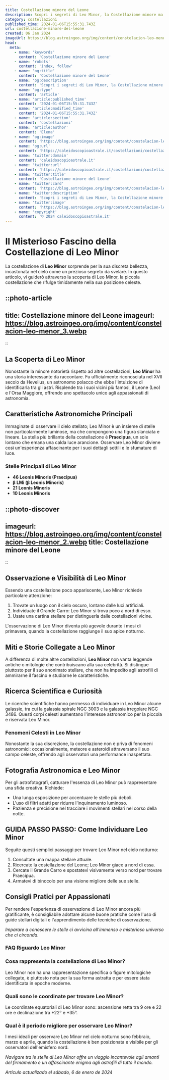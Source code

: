 ```yaml
---
title: Costellazione minore del Leone
description: Scopri i segreti di Leo Minor, la Costellazione minore ma affascinante. Guide stellari, mitologia e osservazione astrale. Brillano nel cielo notturno!
category: costellazioni
published_time: 2024-01-06T15:55:31.743Z
url: costellazione-minore-del-leone
created: 06 Jan 2024
imageUrl: https://blog.astroingeo.org/img/content/constelacion-leo-menor_3.webp
head:
  meta:
    - name: 'keywords'
      content: 'Costellazione minore del Leone'
    - name: 'robots'
      content: 'index, follow'
    - name: 'og:title'
      content: 'Costellazione minore del Leone'
    - name: 'og:description'
      content: 'Scopri i segreti di Leo Minor, la Costellazione minore ma affascinante. Guide stellari, mitologia e osservazione astrale. Brillano nel cielo notturno!'
    - name: 'og:type'
      content: 'article'
    - name: 'article:published_time'
      content: '2024-01-06T15:55:31.743Z'
    - name: 'article:modified_time'
      content: '2024-01-06T15:55:31.743Z'
    - name: 'article:section'
      content: 'costellazioni'
    - name: 'article:author'
      content: 'Elena'
    - name: 'og:image'
      content: 'https://blog.astroingeo.org/img/content/constelacion-leo-menor_3.webp'
    - name: 'og:url'
      content: 'https://caleidoscopioastrale.it/costellazioni/costellazione-minore-del-leone'
    - name: 'twitter:domain'
      content: 'caleidoscopioastrale.it'
    - name: 'twitter:url'
      content: 'https://caleidoscopioastrale.it/costellazioni/costellazione-minore-del-leone'
    - name: 'twitter:title'
      content: 'Costellazione minore del Leone'
    - name: 'twitter:card'
      content: 'https://blog.astroingeo.org/img/content/constelacion-leo-menor_3.webp'
    - name: 'twitter:description'
      content: 'Scopri i segreti di Leo Minor, la Costellazione minore ma affascinante. Guide stellari, mitologia e osservazione astrale. Brillano nel cielo notturno!'
    - name: 'twitter:image'
      content: 'https://blog.astroingeo.org/img/content/constelacion-leo-menor_3.webp'
    - name: 'copyright'
      content: '© 2024 caleidoscopioastrale.it'
---
```

# Il Misterioso Fascino della Costellazione di Leo Minor

La costellazione di **Leo Minor** sorprende per la sua discreta bellezza, incastonata nel cielo come un prezioso segreto da svelare. In questo articolo, vi guiderò attraverso la scoperta di Leo Minor, la piccola costellazione che rifulge timidamente nella sua posizione celeste.

::photo-article
---
title: Costellazione minore del Leone
imageurl: https://blog.astroingeo.org/img/content/constelacion-leo-menor_3.webp
---
::

## La Scoperta di Leo Minor

Nonostante la minore notorietà rispetto ad altre costellazioni, **Leo Minor** ha una storia interessante da raccontare. Fu ufficialmente riconosciuta nel XVII secolo da Hevelius, un astronomo polacco che ebbe l'intuizione di identificarla tra gli astri. Risplende tra i suoi vicini più famosi, il Leone (Leo) e l'Orsa Maggiore, offrendo uno spettacolo unico agli appassionati di astronomia.

## Caratteristiche Astronomiche Principali

Immaginate di osservare il cielo stellato; Leo Minor è un insieme di stelle non particolarmente luminose, ma che compongono una figura slanciata e lineare. La stella più brillante della costellazione è **Praecipua**, un sole lontano che emana una calda luce arancione. Osservare Leo Minor diviene così un'esperienza affascinante per i suoi dettagli sottili e le sfumature di luce.

### Stelle Principali di Leo Minor

- **46 Leonis Minoris (Praecipua)**
- **β LMi (β Leonis Minoris)**
- **21 Leonis Minoris**
- **10 Leonis Minoris**

::photo-discover
---
imageurl: https://blog.astroingeo.org/img/content/constelacion-leo-menor_2.webp
title: Costellazione minore del Leone
---
::

## Osservazione e Visibilità di Leo Minor

Essendo una costellazione poco appariscente, Leo Minor richiede particolare attenzione:
1. Trovate un luogo con il cielo oscuro, lontano dalle luci artificiali.
2. Individuate il Grande Carro: Leo Minor si trova poco a nord di esso.
3. Usate una cartina stellare per distinguerla dalle costellazioni vicine.

L'osservazione di Leo Minor diventa più agevole durante i mesi di primavera, quando la costellazione raggiunge il suo apice notturno.

## Miti e Storie Collegate a Leo Minor

A differenza di molte altre costellazioni, **Leo Minor** non vanta leggende antiche o mitologie che contribuiscano alla sua celebrità. Si distingue piuttosto per il suo anonimato stellare, che non ha impedito agli astrofili di ammirarne il fascino e studiarne le caratteristiche.

## Ricerca Scientifica e Curiosità

Le ricerche scientifiche hanno permesso di individuare in Leo Minor alcune galassie, tra cui la galassia spirale NGC 3003 e la galassia irregolare NGC 3486. Questi corpi celesti aumentano l'interesse astronomico per la piccola e riservata Leo Minor.

### Fenomeni Celesti in Leo Minor

Nonostante la sua discrezione, la costellazione non è priva di fenomeni astronomici: occasionalmente, meteore e asteroidi attraversano il suo campo celeste, offrendo agli osservatori una performance inaspettata.

## Fotografia Astronomica e Leo Minor

Per gli astrofotografi, catturare l'essenza di Leo Minor può rappresentare una sfida creativa. Richiede:
- Una lunga esposizione per accentuare le stelle più deboli.
- L'uso di filtri adatti per ridurre l'inquinamento luminoso.
- Pazienza e precisione nel tracciare i movimenti stellari nel corso della notte.

## GUIDA PASSO PASSO: Come Individuare Leo Minor

Seguite questi semplici passaggi per trovare Leo Minor nel cielo notturno:
1. Consultate una mappa stellare attuale.
2. Ricercate la costellazione del Leone; Leo Minor giace a nord di essa.
3. Cercate il Grande Carro e spostatevi visivamente verso nord per trovare Praecipua.
4. Armatevi di binocolo per una visione migliore delle sue stelle.

## Consigli Pratici per Appassionati

Per rendere l'esperienza di osservazione di Leo Minor ancora più gratificante, è consigliabile adottare alcune buone pratiche come l'uso di guide stellari digitali e l'apprendimento delle tecniche di osservazione.

_Imparare a conoscere le stelle ci avvicina all'immenso e misterioso universo che ci circonda._

### FAQ Riguardo Leo Minor

### Cosa rappresenta la costellazione di Leo Minor?
Leo Minor non ha una rappresentazione specifica o figure mitologiche collegate, è piuttosto nota per la sua forma astratta e per essere stata identificata in epoche moderne.

### Quali sono le coordinate per trovare Leo Minor?
Le coordinate equatoriali di Leo Minor sono: ascensione retta tra 9 ore e 22 ore e declinazione tra +22° e +35°.

### Qual è il periodo migliore per osservare Leo Minor?
I mesi ideali per osservare Leo Minor nel cielo notturno sono febbraio, marzo e aprile, quando la costellazione è ben posizionata e visibile per gli osservatori dell'emisfero nord.

*Navigare tra le stelle di Leo Minor offre un viaggio incantevole agli amanti del firmamento e un affascinante enigma agli astrofili di tutto il mondo.*

_Artículo actualizado el sábado, 6 de enero de 2024_